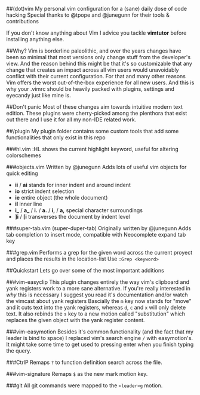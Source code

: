 ##(dot)vim
My personal vim configuration for a (sane) daily dose of code hacking
Special thanks to @tpope and @junegunn for their tools & contributions

If you don't know anything about Vim I advice you tackle **vimtutor** before installing anything else.

##Why?
Vim is borderline paleolithic, and over the years changes have been so minimal that most versions only change stuff from the developer's view. And the reason behind this might be that it's so customizable that any change that creates an impact across all vim users would unavoidably conflict with their current configuration.
For that and many other reasons Vim offers the worst out-of-the-box experience for all new users.
And this is why your .vimrc should be heavily packed with plugins, settings and eyecandy just like mine is.

##Don't panic
Most of these changes aim towards intuitive modern text edition.
These plugins were cherry-picked among the plenthora that exist out there and I use it for all my non-IDE related work.

##/plugin
My plugin folder contains some custom tools that add some functionalities that only exist in this repo

###hl.vim
:HL shows the current highlight keyword, useful for altering colorschemes

###objects.vim
Written by @junegunn
Adds lots of useful vim objects for quick editing
- **ii** / **ai** stands for inner indent and around indent
- **io** strict indent selection
- **ie** entire object (the whole document)
- **il** inner line
- **i\_** / **a\_** / **i.** / **a.** / **i,** / **a,** special character surroundings
- **]i** / **[i** transverses the document by indent level

###super-tab.vim (super-duper-tab)
Originally written by @junegunn
Adds tab completion to insert mode, compatible with Neocomplete expand tab key

###grep.vim
Performs a grep for the given word across the current proyect and places the results in the location-list
Use `:Grep <keyword>`

##Quickstart
Lets go over some of the most important additions

###vim-easyclip
This plugin changes entirely the way vim's clipboard and yank registers work to a more sane alternative.
If you're really interested in _why_ this is necessary I suggest you read it's documentation and/or watch the vimcast about yank registers
Bascially the `m` key now stands for "move" and it cuts text into the yank registers, whereas `d`, `c` and `x` will only delete text.
It also rebinds the `s` key to a new motion called "substitution" which replaces the given object with the yank register content.

###vim-easymotion
Besides it's common functionality (and the fact that my leader is bind to space) I replaced vim's search engine `/` with easymotion's. It might take some time to get used to pressing enter when you finish typing the query.

###CtrlP
Remaps `?` to function definition search across the file.

###vim-signature
Remaps `$` as the new mark motion key.

###git
All git commands were mapped to the `<leader>g` motion.
